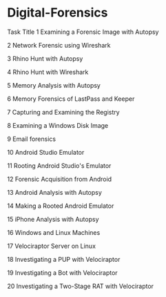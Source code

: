 # Digital-Forensics

 		       
Task Title
1	Examining a Forensic Image with Autopsy

2	Network Forensic using Wireshark

3	Rhino Hunt with Autopsy

4	Rhino Hunt with Wireshark

5	Memory Analysis with Autopsy

6	Memory Forensics of LastPass and Keeper

7	Capturing and Examining the Registry

8	Examining a Windows Disk Image

9	Email forensics

10	Android Studio Emulator

11	Rooting Android Studio's Emulator

12	Forensic Acquisition from Android

13	Android Analysis with Autopsy

14	Making a Rooted Android Emulator

15	iPhone Analysis with Autopsy

16	Windows and Linux Machines

17	Velociraptor Server on Linux

18	Investigating a PUP with Velociraptor

19	Investigating a Bot with Velociraptor

20	Investigating a Two-Stage RAT with Velociraptor



